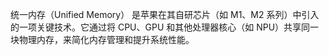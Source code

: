 统一内存（Unified Memory） 是苹果在其自研芯片（如 M1、M2 系列）中引入的一项关键技术。它通过将 CPU、GPU 和其他处理器核心（如 NPU）共享同一块物理内存，来简化内存管理和提升系统性能。
